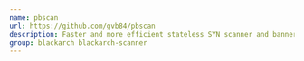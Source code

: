 ```yaml
---
name: pbscan
url: https://github.com/gvb84/pbscan
description: Faster and more efficient stateless SYN scanner and banner grabber due to userland TCP/IP stack usage.
group: blackarch blackarch-scanner
---
```

